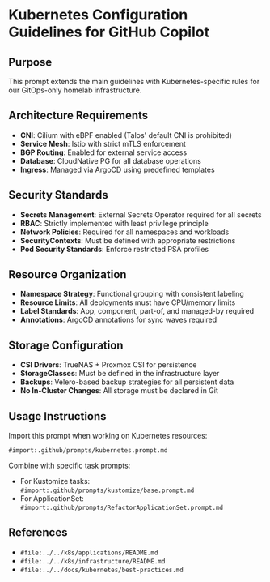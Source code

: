 # Kubernetes Configuration Guidelines for GitHub Copilot

## Purpose
This prompt extends the main guidelines with Kubernetes-specific rules for our GitOps-only homelab infrastructure.

## Architecture Requirements

- **CNI**: Cilium with eBPF enabled (Talos' default CNI is prohibited)
- **Service Mesh**: Istio with strict mTLS enforcement
- **BGP Routing**: Enabled for external service access
- **Database**: CloudNative PG for all database operations
- **Ingress**: Managed via ArgoCD using predefined templates

## Security Standards

- **Secrets Management**: External Secrets Operator required for all secrets
- **RBAC**: Strictly implemented with least privilege principle
- **Network Policies**: Required for all namespaces and workloads
- **SecurityContexts**: Must be defined with appropriate restrictions
- **Pod Security Standards**: Enforce restricted PSA profiles

## Resource Organization

- **Namespace Strategy**: Functional grouping with consistent labeling
- **Resource Limits**: All deployments must have CPU/memory limits
- **Label Standards**: App, component, part-of, and managed-by required
- **Annotations**: ArgoCD annotations for sync waves required

## Storage Configuration

- **CSI Drivers**: TrueNAS + Proxmox CSI for persistence
- **StorageClasses**: Must be defined in the infrastructure layer
- **Backups**: Velero-based backup strategies for all persistent data
- **No In-Cluster Changes**: All storage must be declared in Git

## Usage Instructions

Import this prompt when working on Kubernetes resources:

```
#import:.github/prompts/kubernetes.prompt.md
```

Combine with specific task prompts:
- For Kustomize tasks: `#import:.github/prompts/kustomize/base.prompt.md`
- For ApplicationSet: `#import:.github/prompts/RefactorApplicationSet.prompt.md`

## References

- `#file:../../k8s/applications/README.md`
- `#file:../../k8s/infrastructure/README.md`
- `#file:../../docs/kubernetes/best-practices.md`
